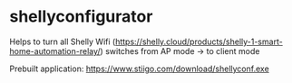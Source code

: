 # shellyconfigurator
Helps to turn all Shelly Wifi (https://shelly.cloud/products/shelly-1-smart-home-automation-relay/) switches from AP mode -> to client mode

Prebuilt application: https://www.stiigo.com/download/shellyconf.exe
